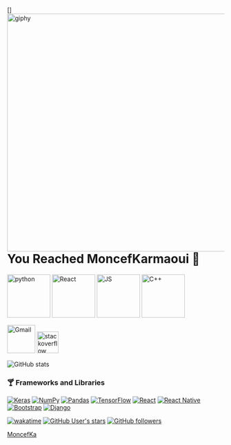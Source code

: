 
[<img align='right' src="https://i.pinimg.com/originals/d7/d8/db/d7d8dbf3811c797e5d2cc364743ae3a7.gif" width="550" radius="50%" alt="giphy">]



# You Reached MoncefKarmaoui 👾 #



[<img src="https://cdn.iconscout.com/icon/free/png-256/python-3521655-2945099.png" alt="python" width="100">](https://docs.python.org/3/library/index.html)
[<img src="https://cdn.iconscout.com/icon/free/png-64/react-226053.png" alt="React" width="100">](https://reactjs.org/)
[<img src="https://cdn.iconscout.com/icon/free/png-64/javascript-2752148-2284965.png" alt="JS" width="100">](https://www.javascript.com/)
[<img src="https://cdn.iconscout.com/icon/free/png-64/c-4-226082.png" alt="C++" width="100">](https://docs.microsoft.com/en-us/cpp/?view=msvc-170)



[<img src="https://seeklogo.com/images/G/gmail-new-2020-logo-32DBE11BB4-seeklogo.com.png" alt="Gmail" width="65">](mailto:kanjeki3@gmail.com)
[<img src="https://cdn.iconscout.com/icon/free/png-256/stackoverflow-2752065-2284882.png" alt="stackoverflow" width="50">](https://stackoverflow.com/users/12771587/klaiden-x)



![GitHub stats](https://github-readme-stats.vercel.app/api?username=MoncefKa&theme=gotham&show_icons=true&count_private=true&hide_title=true&hide_border=true)


### 🍸 Frameworks and Libraries

<p>
    <a href="#"><img alt="Keras" src="https://img.shields.io/badge/Keras%20-%23D00000.svg?logo=Keras&logoColor=white"></a>
    <a href="#"><img alt="NumPy" src="https://img.shields.io/badge/Numpy%20-%23013243.svg?logo=numpy&logoColor=white"></a>
    <a href="#"><img alt="Pandas" src="https://img.shields.io/badge/Pandas%20-%23150458.svg?logo=pandas&logoColor=white"></a>
    <a href="#"><img alt="TensorFlow" src="https://img.shields.io/badge/TensorFlow%20-%23FF6F00.svg?logo=TensorFlow&logoColor=white"></a>
    <a href="#"><img alt="React" src="https://img.shields.io/badge/React-20232A?style=for-the-badge&logo=react&logoColor=61DAFB"></a>
    <a href="#"><img alt="React Native" src="https://img.shields.io/badge/React_Native-20232A?style=for-the-badge&logo=react&logoColor=61DAFB"></a>
    <a href="#"><img alt="Bootstrap" src="https://img.shields.io/badge/Bootstrap-563D7C?style=for-the-badge&logo=bootstrap&logoColor=white"></a>
    <a href="#"><img alt="Django" src="https://img.shields.io/badge/Django-092E20?style=for-the-badge&logo=django&logoColor=white"></a>

</p>

 

[![wakatime](https://wakatime.com/badge/user/8cc8aa38-4041-409b-9d27-a85e5b897ad4.svg?style=social)](https://wakatime.com/@8cc8aa38-4041-409b-9d27-a85e5b897ad4)
[<img alt="GitHub User's stars" src="https://img.shields.io/github/stars/MoncefKa?affiliations=OWNER%2CCOLLABORATOR%2CORGANIZATION_MEMBER&label=Total%20user%20stars%20in%20all%20repo&logoColor=red&style=social">](https://github.com/MoncefKa?tab=repositories&q=&type=&language=&sort=stargazers)
[<img alt="GitHub followers" src="https://img.shields.io/github/followers/MoncefKa?&logoColor=red&style=social">](https://github.com/MoncefKa?tab=followers)



[MoncefKa](https://github.com/MoncefKa)
